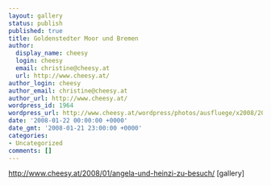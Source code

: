 ```yaml
---
layout: gallery
status: publish
published: true
title: Goldenstedter Moor und Bremen
author:
  display_name: cheesy
  login: cheesy
  email: christine@cheesy.at
  url: http://www.cheesy.at/
author_login: cheesy
author_email: christine@cheesy.at
author_url: http://www.cheesy.at/
wordpress_id: 1964
wordpress_url: http://www.cheesy.at/wordpress/photos/ausfluege/x2008/2008-01-22/
date: '2008-01-22 00:00:00 +0000'
date_gmt: '2008-01-21 23:00:00 +0000'
categories:
- Uncategorized
comments: []
---
```

http://www.cheesy.at/2008/01/angela-und-heinzi-zu-besuch/
[gallery]<!--:-->
